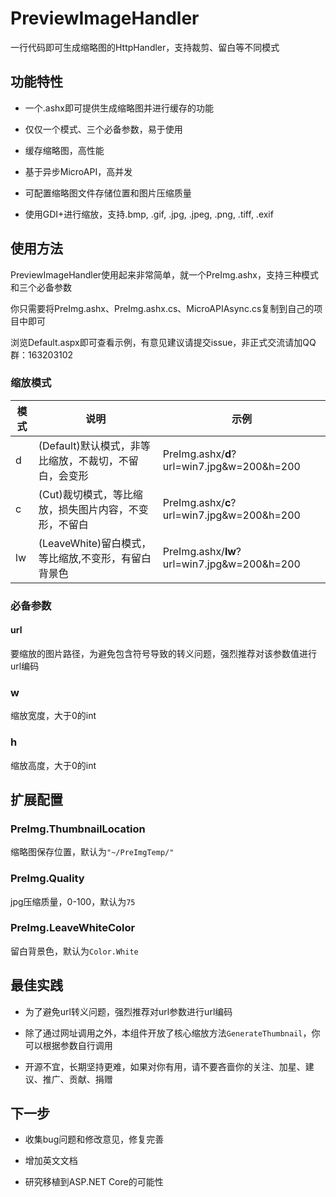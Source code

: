 # PreviewImageHandler

一行代码即可生成缩略图的HttpHandler，支持裁剪、留白等不同模式

## 功能特性

* 一个.ashx即可提供生成缩略图并进行缓存的功能

* 仅仅一个模式、三个必备参数，易于使用

* 缓存缩略图，高性能

* 基于异步MicroAPI，高并发

* 可配置缩略图文件存储位置和图片压缩质量

* 使用GDI+进行缩放，支持.bmp, .gif, .jpg, .jpeg, .png, .tiff, .exif

## 使用方法

PreviewImageHandler使用起来非常简单，就一个PreImg.ashx，支持三种模式和三个必备参数

你只需要将PreImg.ashx、PreImg.ashx.cs、MicroAPIAsync.cs复制到自己的项目中即可

浏览Default.aspx即可查看示例，有意见建议请提交issue，非正式交流请加QQ群：163203102

### 缩放模式

模式|说明|示例
-|-|-
d|(Default)默认模式，非等比缩放，不裁切，不留白，会变形|PreImg.ashx/**d**?url=win7.jpg&w=200&h=200
c|(Cut)裁切模式，等比缩放，损失图片内容，不变形，不留白|PreImg.ashx/**c**?url=win7.jpg&w=200&h=200
lw|(LeaveWhite)留白模式，等比缩放,不变形，有留白背景色|PreImg.ashx/**lw**?url=win7.jpg&w=200&h=200

### 必备参数

#### url

要缩放的图片路径，为避免包含符号导致的转义问题，强烈推荐对该参数值进行url编码

### w

缩放宽度，大于0的int

### h

缩放高度，大于0的int

## 扩展配置

### PreImg.ThumbnailLocation

缩略图保存位置，默认为`"~/PreImgTemp/"`

### PreImg.Quality

jpg压缩质量，0-100，默认为`75`

### PreImg.LeaveWhiteColor

留白背景色，默认为`Color.White`

## 最佳实践

* 为了避免url转义问题，强烈推荐对url参数进行url编码

* 除了通过网址调用之外，本组件开放了核心缩放方法`GenerateThumbnail`，你可以根据参数自行调用

* 开源不宜，长期坚持更难，如果对你有用，请不要吝啬你的关注、加星、建议、推广、贡献、捐赠

## 下一步

* 收集bug问题和修改意见，修复完善

* 增加英文文档

* 研究移植到ASP.NET Core的可能性